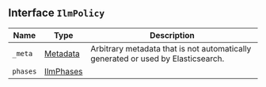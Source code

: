 ## Interface `IlmPolicy`

| Name | Type | Description |
| - | - | - |
| `_meta` | [Metadata](./Metadata.md) | Arbitrary metadata that is not automatically generated or used by Elasticsearch. |
| `phases` | [IlmPhases](./IlmPhases.md) | &nbsp; |
